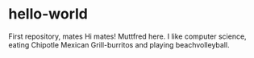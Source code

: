 # hello-world
First repository, mates 
Hi mates!
Muttfred here. I like computer science, eating Chipotle Mexican Grill-burritos
and playing beachvolleyball. 
